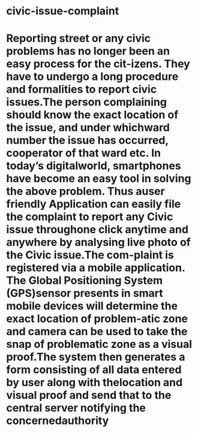 # civic-issue-complaint
# Reporting street or any civic problems has no longer been an easy process for the cit-izens.   They have to undergo a long procedure and formalities to report civic issues.The person complaining should know the exact location of the issue, and under whichward  number  the  issue  has  occurred,  cooperator  of  that  ward  etc.   In  today’s  digitalworld, smartphones have become an easy tool in solving the above problem.  Thus auser friendly Application can easily file the complaint to report any Civic issue throughone click anytime and anywhere by analysing live photo of the Civic issue.The com-plaint  is  registered  via  a  mobile  application.   The  Global  Positioning  System  (GPS)sensor presents in smart mobile devices will determine the exact location of problem-atic zone and camera can be used to take the snap of problematic zone as a visual proof.The system then generates a form consisting of all data entered by user along with thelocation and visual proof and send that to the central server notifying the concernedauthority
